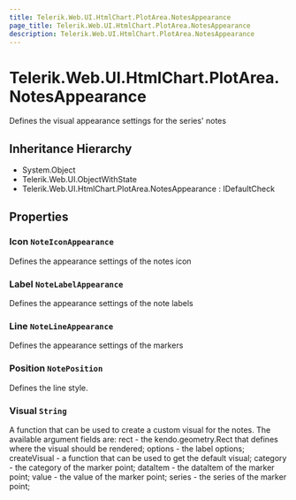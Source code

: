 ```yaml
---
title: Telerik.Web.UI.HtmlChart.PlotArea.NotesAppearance
page_title: Telerik.Web.UI.HtmlChart.PlotArea.NotesAppearance
description: Telerik.Web.UI.HtmlChart.PlotArea.NotesAppearance
---
```


# Telerik.Web.UI.HtmlChart.PlotArea.NotesAppearance

Defines the visual appearance settings for the series' notes

## Inheritance Hierarchy

* System.Object
* Telerik.Web.UI.ObjectWithState
* Telerik.Web.UI.HtmlChart.PlotArea.NotesAppearance : IDefaultCheck

## Properties

###  Icon `NoteIconAppearance`

Defines the appearance settings of the notes icon

###  Label `NoteLabelAppearance`

Defines the appearance settings of the note labels

###  Line `NoteLineAppearance`

Defines the appearance settings of the markers

###  Position `NotePosition`

Defines the line style.

###  Visual `String`

A function that can be used to create a custom visual for the notes. The available argument fields are:
            rect - the kendo.geometry.Rect that defines where the visual should be rendered;
            options - the label options;
            createVisual - a function that can be used to get the default visual;
            category - the category of the marker point;
            dataItem - the dataItem of the marker point;
            value - the value of the marker point;
            series - the series of the marker point;

